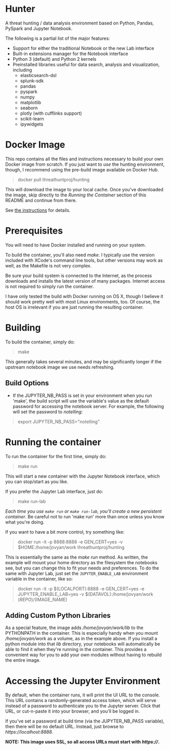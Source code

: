 # Hunter
A threat hunting / data analysis environment based on Python, Pandas, PySpark and Jupyter Notebook.

The following is a partial list of the major features:

* Support for either the traditional Notebook or the new Lab interface
* Built-in extensions manager for the Notebook interface
* Python 3 (default) and Python 2 kernels
* Preinstalled libraries useful for data search, analysis and visualization, including
  * elasticsearch-dsl
  * splunk-sdk
  * pandas
  * pyspark
  * numpy
  * matplotlib
  * seaborn
  * plotly (with cufflinks support)
  * scikit-learn
  * ipywidgets

# Docker Image
This repo contains all the files and instructions necessary to build your own Docker image from scratch. If you just want to *use* the hunting environment, though, I recommend using the pre-build image available on Docker Hub.  

>  docker pull threathuntproj/hunting

This will download the image to your local cache.  Once you've downloaded the image, skip directly to the *Running the Container* section of this README and continue from there.

See [the instructions](https://hub.docker.com/r/threathuntproj/hunting/) for details.

# Prerequisites
You will need to have Docker installed and running on your system.  

To build the container, you'll also need _make_.  I typically use the version included with XCode's command line tools, but other versions may work as well, as the Makefile is not very complex.

Be sure your build system is connected to the Internet, as the process downloads and installs the latest version of many packages.  Internet access is not required to simply run the container.

I have only tested the build with Docker running on OS X, though I believe it should work pretty well with most Linux environments, too.  Of course, the host OS is irrelevant if you are just running the resulting container.

# Building
To build the container, simply do:

> make

This generally takes several minutes, and may be significantly longer if the upstream notebook image we use needs refreshing.

## Build Options
* If the JUPYTER_NB_PASS is set in your environment when you run 'make', the build script will use the variable's value as the default password for accessing the notebook server.  For example, the following will set the password to _notelling_:
> export JUPYTER_NB_PASS="notelling"

# Running the container
To run the container for the first time, simply do:

> make run

This will start a new container with the Jupyter Notebook interface, which you can stop/start as you like.  

If you prefer the Jupyter Lab interface, just do:

> make run-lab

_Each time you use `make run` or `make run-lab`, you'll create a new persistent container_.  Be careful not to run 'make run' more than once unless you know what you're doing.

If you want to have a bit more control, try something like:

> docker run -it -p 8888:8888 -e GEN_CERT=yes -v $HOME:/home/jovyan/work threathuntproj/hunting

This is essentially the same as the _make run_ method.  As written, the example will mount your home directory as the filesystem the notebooks see, but you can change this to fit your needs and preferences. To do the same with Jupyter Lab, just set the `JUPYTER_ENABLE_LAB` environment variable in the container, like so:

> docker run -it -p $(LOCALPORT):8888 -e GEN_CERT=yes -e JUPYTER_ENABLE_LAB=yes -v $(DATAVOL):/home/jovyan/work $(REPO)/$(IMAGE_NAME)

## Adding Custom Python Libraries

As a special feature, the image adds _/home/jovyan/work/lib_ to the PYTHONPATH in the container.  This is especially handy when you mount _/home/jovyan/work_ as a volume, as in the example above.  If you install a python module into that _lib_ directory, your notebooks will automatically be able to find it when they're running in the container.  This provides a convenient way for you to add your own modules without having to rebuild the entire image.

# Accessing the Jupyter Environment
By default, when the container runs, it will print the UI URL to the console.  This URL contains a randomly-generated access token, which will serve instead of a password to authenticate you to the Jupyter server.  Click that URL, or cut-n-paste it into your browser, and you'll be logged in.

If you've set a password at build time (via the JUPYTER_NB_PASS variable), then there will be no default URL.  Instead, just browse to _https://localhost:8888_.

**NOTE: This image uses SSL, so all access URLs must start with _https://_.**
